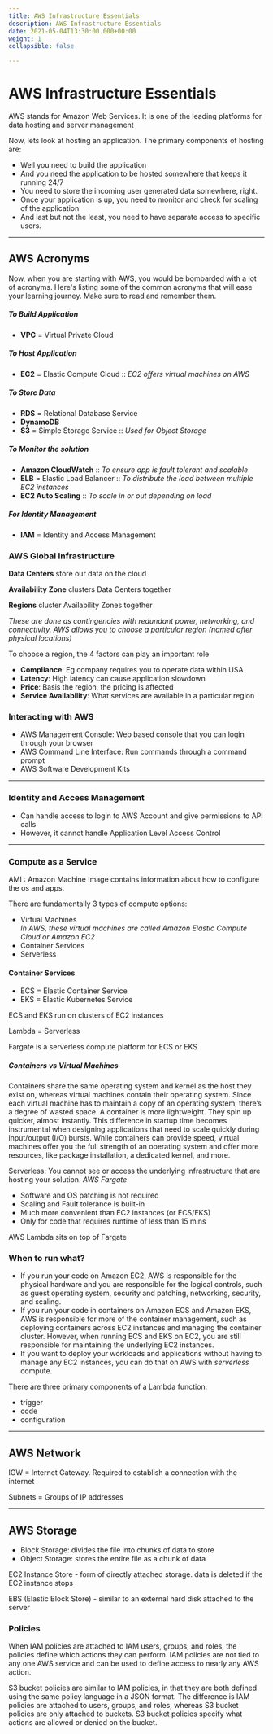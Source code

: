 ```yaml
---
title: AWS Infrastructure Essentials
description: AWS Infrastructure Essentials
date: 2021-05-04T13:30:00.000+00:00
weight: 1
collapsible: false

---
```

# AWS Infrastructure Essentials

AWS stands for Amazon Web Services. It is one of the leading platforms for data hosting and server management

Now, lets look at hosting an application. The primary components of hosting are:

* Well you need to build the application
* And you need the application to be hosted somewhere that keeps it running 24/7
* You need to store the incoming user generated data somewhere, right.
* Once your application is up, you need to monitor and check for scaling of the application
* And last but not the least, you need to have separate access to specific users.

***

## AWS Acronyms

Now, when you are starting with AWS, you would be bombarded with a lot of acronyms. Here's listing some of the common acronyms that will ease your learning journey. Make sure to read and remember them.

##### To Build Application

* **VPC** = Virtual Private Cloud

##### To Host Application

* **EC2** = Elastic Compute Cloud :: _EC2 offers virtual machines on AWS_

##### To Store Data

* **RDS** = Relational Database Service
* **DynamoDB**
* **S3** = Simple Storage Service :: _Used for Object Storage_

##### To Monitor the solution

* **Amazon CloudWatch** :: _To ensure app is fault tolerant and scalable_
* **ELB** = Elastic Load Balancer :: _To distribute the load between multiple EC2 instances_
* **EC2 Auto Scaling** :: _To scale in or out depending on load_

##### For Identity Management

* **IAM** = Identity and Access Management

### AWS Global Infrastructure

**Data Centers** store our data on the cloud

**Availability Zone** clusters Data Centers together

**Regions** cluster Availability Zones together

_These are done as contingencies with redundant power, networking, and connectivity. AWS allows you to choose a particular region (named after physical locations)_

To choose a region, the 4 factors can play an important role

* **Compliance**: Eg company requires you to operate data within USA
* **Latency**: High latency can cause application slowdown
* **Price**: Basis the region, the pricing is affected
* **Service Availability**: What services are available in a particular region

### Interacting with AWS

* AWS Management Console: Web based console that you can login through your browser
* AWS Command Line Interface: Run commands through a command prompt
* AWS Software Development Kits

***

### Identity and Access Management

* Can handle access to login to AWS Account and give permissions to API calls
* However, it cannot handle Application Level Access Control

***

### Compute as a Service

AMI : Amazon Machine Image contains information about how to configure the os and apps.

There are fundamentally 3 types of compute options:

* Virtual Machines  
  _In AWS, these virtual machines are called Amazon Elastic Compute Cloud or Amazon EC2_
* Container Services
* Serverless

#### Container Services

* ECS = Elastic Container Service
* EKS = Elastic Kubernetes Service

ECS and EKS run on clusters of EC2 instances

Lambda = Serverless

Fargate is a serverless compute platform for ECS or EKS

##### Containers vs Virtual Machines

Containers share the same operating system and kernel as the host they exist on, whereas virtual machines contain their operating system. Since each virtual machine has to maintain a copy of an operating system, there’s a degree of wasted space. A container is more lightweight. They spin up quicker, almost instantly. This difference in startup time becomes instrumental when designing applications that need to scale quickly during input/output (I/O) bursts. While containers can provide speed, virtual machines offer you the full strength of an operating system and offer more resources, like package installation, a dedicated kernel, and more.

Serverless: You cannot see or access the underlying infrastructure that are hosting your solution. _AWS Fargate_

* Software and OS patching is not required
* Scaling and Fault tolerance is built-in
* Much more convenient than EC2 instances (or ECS/EKS)
* Only for code that requires runtime of less than 15 mins

AWS Lambda sits on top of Fargate

### When to run what?

* If you run your code on Amazon EC2, AWS is responsible for the physical hardware and you are responsible for the logical controls, such as guest operating system, security and patching, networking, security, and scaling.
* If you run your code in containers on Amazon ECS and Amazon EKS, AWS is responsible for more of the container management, such as deploying containers across EC2 instances and managing the container cluster. However, when running ECS and EKS on EC2, you are still responsible for maintaining the underlying EC2 instances.
* If you want to deploy your workloads and applications without having to manage any EC2 instances, you can do that on AWS with _serverless_ compute.

There are three primary components of a Lambda function:

* trigger
* code
* configuration

***

## AWS Network

IGW = Internet Gateway. Required to establish a connection with the internet

Subnets = Groups of IP addresses

***

## AWS Storage

* Block Storage: divides the file into chunks of data to store
* Object Storage: stores the entire file as a chunk of data

EC2 Instance Store - form of directly attached storage. data is deleted if the EC2 instance stops

EBS (Elastic Block Store) - similar to an external hard disk attached to the server

### Policies

When IAM policies are attached to IAM users, groups, and roles, the policies define which actions they can perform. IAM policies are not tied to any one AWS service and can be used to define access to nearly any AWS action.

S3 bucket policies are similar to IAM policies, in that they are both defined using the same policy language in a JSON format. The difference is IAM policies are attached to users, groups, and roles, whereas S3 bucket policies are only attached to buckets. S3 bucket policies specify what actions are allowed or denied on the bucket.